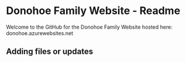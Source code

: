 # Donohoe Family Website - Readme
Welcome to the GitHub for the Donohoe Family Website hosted here:
donohoe.azurewebsites.net
## Adding files or updates
